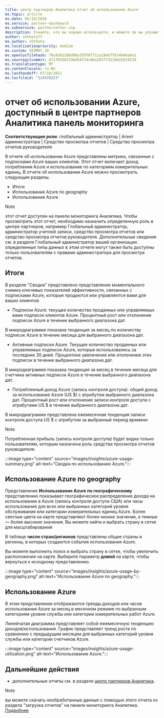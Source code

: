 ```yaml
---
title: центр партнеров Аналитика отчет об использовании Azure
ms.topic: article
ms.date: 05/19/2020
ms.service: partner-dashboard
ms.subservice: partnercenter-csp
description: Узнайте, что вы хорошо используете, и можете ли вы улучшить использование подписок Azure, которые вы продаете или управляете клиентами.
author: shthota77
ms.author: shthota
ms.localizationpriority: medium
ms.custom: SEOMAY.20
ms.openlocfilehash: 78c8d42186d96e359f0771ca19eb7fbf4b46a8e1
ms.sourcegitcommit: 4f1702683336d54f24c0ba283f7d13dda581923d
ms.translationtype: MT
ms.contentlocale: ru-RU
ms.lasthandoff: 07/16/2021
ms.locfileid: "114376323"
---
```

# <a name="azure-usage-report-available-from-the-partner-center-insights-dashboard"></a>отчет об использовании Azure, доступный в центре партнеров Аналитика панель мониторинга

**Соответствующие роли**: глобальный администратор | Агент администратора | Средство просмотра отчетов | Средство просмотра отчетов руководителя

В отчете об использовании Azure представлены метрики, связанные с подписками Azure ваших клиентов. Этот отчет включает доход потребления Azure и использование по категориям измерительных единиц. В отчете об использовании Azure можно просмотреть следующие разделы.

- Итоги
- Использование Azure по geography
- Использование Azure

 > [!NOTE]
 > этот отчет доступен на панели мониторинга Аналитика. Чтобы просмотреть этот отчет, необходимо назначить определенную роль в центре партнеров, например Глобальный администратор, администратор учетной записи, средство просмотра отчетов или средство просмотра отчетов руководителя. Дополнительные сведения см. в разделе Глобальный администратор вашей организации. определенные типы данных в этом отчете могут также быть доступны только пользователям с правами администратора для просмотра отчетов.

## <a name="summary"></a>Итоги

В разделе "Сводка" представлено представление моментального снимка ключевых показателей эффективности, связанных с подписками Azure, которые продаются или управляются вами для ваших клиентов.  

- Подписки Azure: текущее количество проданных или управляемых вами подписок клиентов Azure.
Процентный рост или отклонение подписок Azure в течение выбранного диапазона дат.

В микродиаграмме показана тенденция за месяц по количеству подписок Azure в течение месяца для выбранного диапазона дат.
- Активные подписки Azure. Текущее количество проданных или управляемых подписок Azure, которые использовались за последние 30 дней.
Процентное увеличение или отклонение этих подписок в течение выбранного диапазона дат.

В микродиаграмме показана тенденция за месяц в течение месяца для счетчика активных подписок Azure в течение выбранного диапазона дат.

- Потребленный доход Azure (запись контроля доступа): общий доход за использование Azure (US $) с атрибутом выбранного диапазона дат.
Процентный рост или отклонение записи контроля доступа с атрибутами US $ в течение выбранного диапазона дат. 

В микродиаграмме представлена ежемесячная тенденция записи контроля доступа US $ с атрибутом за выбранный период времени


> [!NOTE]
 > Потребленная прибыль (запись контроля доступа) будет видна только пользователям, которым назначена роль средства просмотра отчетов руководителя.

:::image type="content" source="images/insights/azure-usage-summary.png" alt-text="Сводка по использованию Azure.":::

## <a name="azure-usage-by-geography"></a>Использование Azure по geography

Представление **Использование Azure по географическому** представлению показывает географическое распределение дохода на использование в Azure (запись контроля доступа США) или часы использования для всех или выбранных категорий уровня обслуживания или категории измерительных единиц Azure. Более светлые цвета на карте представляют более низкие значения, а темные — более высокие значения. Вы можете найти и выбрать страну в сетке для масштабирования 

В таблице **число стран/регионов** представлены общие страны и регионы, в которых создаются события использования Azure.

Вы можете выполнить поиск и выбрать страну в сетке, чтобы увеличить расположение на карте. Выберите параметр **домой** на карте, чтобы вернуться к исходному представлению.

:::image type="content" source="images/insights/azure-usage-by-geography.png" alt-text="Использование Azure по geography.":::

## <a name="azure-utilization"></a>Использование Azure

В этом представлении отображаются тренды доходов или часов использования Azure за месяц в месячном режиме по выбранным категориям уровня службы или категории измерительных работ Azure. 

Линейчатая диаграмма представляет собой ежемесячную тенденцию доходов/использования. График представляет тренд роста по сравнению с предыдущим месяцем для выбранных категорий уровня службы или категории счетчиков Azure.

:::image type="content" source="images/insights/azure-usage-utilization.png" alt-text="Использование Azure.":::

## <a name="next-steps"></a>Дальнейшие действия

- дополнительные отчеты см. в разделе [центр партнеров Аналитика](partner-center-insights.md).

>[!NOTE] 
> вы можете скачать необработанные данные с помощью этого отчета из раздела "загрузка отчетов" на панели мониторинга Аналитика. [Подробнее](insights-download-reports.md) 
